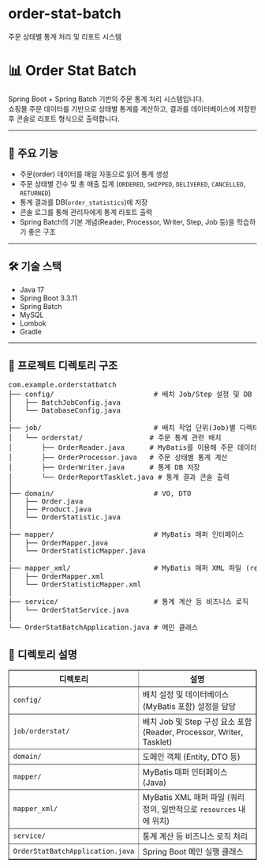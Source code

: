 # order-stat-batch
주문 상태별 통계 처리 및 리포트 시스템

# 📊 Order Stat Batch

Spring Boot + Spring Batch 기반의 주문 통계 처리 시스템입니다.  
쇼핑몰 주문 데이터를 기반으로 상태별 통계를 계산하고, 결과를 데이터베이스에 저장한 후 콘솔로 리포트 형식으로 출력합니다.

---

## 📌 주요 기능

- 주문(order) 데이터를 매일 자동으로 읽어 통계 생성
- 주문 상태별 건수 및 총 매출 집계 (`ORDERED`, `SHIPPED`, `DELIVERED`, `CANCELLED`, `RETURNED`)
- 통계 결과를 DB(`order_statistics`)에 저장
- 콘솔 로그를 통해 관리자에게 통계 리포트 출력
- Spring Batch의 기본 개념(Reader, Processor, Writer, Step, Job 등)을 학습하기 좋은 구조

---

## 🛠 기술 스택

- Java 17
- Spring Boot 3.3.11
- Spring Batch
- MySQL
- Lombok
- Gradle

---

## 📁 프로젝트 디렉토리 구조</h2>

<pre>
com.example.orderstatbatch
├── config/                        # 배치 Job/Step 설정 및 DB 설정
│   ├── BatchJobConfig.java
│   └── DatabaseConfig.java
│
├── job/                           # 배치 작업 단위(Job)별 디렉터리
│   └── orderstat/                # 주문 통계 관련 배치
│       ├── OrderReader.java      # MyBatis를 이용해 주문 데이터 읽기
│       ├── OrderProcessor.java   # 주문 상태별 통계 계산
│       ├── OrderWriter.java      # 통계 DB 저장
│       └── OrderReportTasklet.java # 통계 결과 콘솔 출력
│
├── domain/                        # VO, DTO
│   ├── Order.java
│   ├── Product.java
│   └── OrderStatistic.java
│
├── mapper/                        # MyBatis 매퍼 인터페이스
│   ├── OrderMapper.java
│   └── OrderStatisticMapper.java
│
├── mapper_xml/                    # MyBatis 매퍼 XML 파일 (resources 위치)
│   ├── OrderMapper.xml
│   └── OrderStatisticMapper.xml
│
├── service/                       # 통계 계산 등 비즈니스 로직
│   └── OrderStatService.java
│
└── OrderStatBatchApplication.java # 메인 클래스
</pre>

<h2>📌 디렉토리 설명</h2>

<table border="1" cellpadding="6" cellspacing="0">
  <thead>
    <tr>
      <th>디렉토리</th>
      <th>설명</th>
    </tr>
  </thead>
  <tbody>
    <tr>
      <td><code>config/</code></td>
      <td>배치 설정 및 데이터베이스(MyBatis 포함) 설정을 담당</td>
    </tr>
    <tr>
      <td><code>job/orderstat/</code></td>
      <td>배치 Job 및 Step 구성 요소 포함 (Reader, Processor, Writer, Tasklet)</td>
    </tr>
    <tr>
      <td><code>domain/</code></td>
      <td>도메인 객체 (Entity, DTO 등)</td>
    </tr>
    <tr>
      <td><code>mapper/</code></td>
      <td>MyBatis 매퍼 인터페이스 (Java)</td>
    </tr>
    <tr>
      <td><code>mapper_xml/</code></td>
      <td>MyBatis XML 매퍼 파일 (쿼리 정의, 일반적으로 <code>resources</code> 내에 위치)</td>
    </tr>
    <tr>
      <td><code>service/</code></td>
      <td>통계 계산 등 비즈니스 로직 처리</td>
    </tr>
    <tr>
      <td><code>OrderStatBatchApplication.java</code></td>
      <td>Spring Boot 메인 실행 클래스</td>
    </tr>
  </tbody>
</table>


